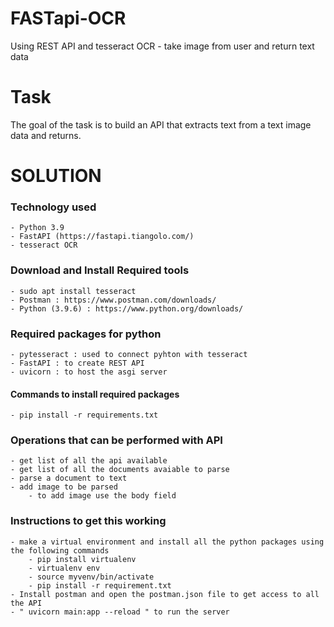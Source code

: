 # FASTapi-OCR

Using REST API and tesseract OCR - take image from user and return text data

# Task
The goal of the task is to build an API that extracts text from a text image data and returns.

# SOLUTION

### Technology used
    - Python 3.9
    - FastAPI (https://fastapi.tiangolo.com/)
    - tesseract OCR
 
### Download and Install Required tools
    - sudo apt install tesseract
    - Postman : https://www.postman.com/downloads/
    - Python (3.9.6) : https://www.python.org/downloads/

### Required packages for python
    - pytesseract : used to connect pyhton with tesseract
    - FastAPI : to create REST API
    - uvicorn : to host the asgi server

#### Commands to install required packages
    - pip install -r requirements.txt

### Operations that can be performed with API
    - get list of all the api available 
    - get list of all the documents avaiable to parse
    - parse a document to text
    - add image to be parsed
        - to add image use the body field

### Instructions to get this working
    - make a virtual environment and install all the python packages using the following commands
        - pip install virtualenv
        - virtualenv env
        - source myvenv/bin/activate
        - pip install -r requirement.txt
    - Install postman and open the postman.json file to get access to all the API    
    - " uvicorn main:app --reload " to run the server
